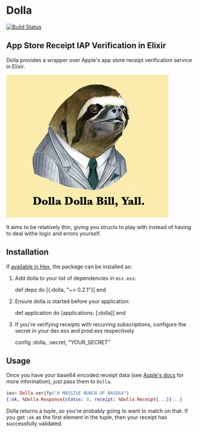 # Dolla
[![Build Status](https://travis-ci.org/zovafit/dolla.svg?branch=master)](https://travis-ci.org/zovafit/dolla)
## App Store Receipt IAP Verification in Elixir

Dolla provides a wrapper over Apple's app store receipt verification service in
Elixir.

![Illustrated sloth with caption: Dolla dolla bill, ya'll](sloth.jpg)

It aims to be relatively thin, giving you structs to play with instead of having
to deal withe logic and errors yourself.

## Installation

If [available in Hex](https://hex.pm/docs/publish), the package can be installed as:

  1. Add dolla to your list of dependencies in `mix.exs`:

        def deps do
          [{:dolla, "~> 0.2.1"}]
        end

  2. Ensure dolla is started before your application:

        def application do
          [applications: [:dolla]]
        end
        
  3. If you're verifying receipts with recurring subscriptions, configure the
     secret in your dev.exs and prod.exs respectively
     
        config :dolla, :secret, "YOUR_SECRET"

## Usage

Once you have your base64 encoded receipt data (see [Apple's docs](https://developer.apple.com/library/ios/releasenotes/General/ValidateAppStoreReceipt/Chapters/ValidateRemotely.html#//apple_ref/doc/uid/TP40010573-CH104-SW1) for more information), just pass them to `Dolla`.

```elixir
iex> Dolla.verify("A MASSIVE BUNCH OF BASE64")
{:ok, %Dolla.Response{status: 0, receipt: %Dolla.Receipt{...}}...}
```

Dolla returns a tuple, so you're probably going to want to match on that. If you
get `:ok` as the first element in the tuple, then your receipt has successfully
validated.
